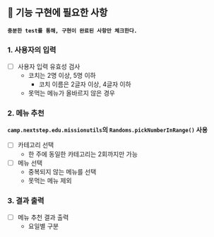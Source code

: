## 🚀 기능 구현에 필요한 사항
**`충분한 test를 통해, 구현이 완료된 사항만 체크한다.`**

### 1. 사용자의 입력
- [ ] 사용자 입력 유효성 검사
  * 코치는 2명 이상, 5명 이하
    * 코치 이름은 2글자 이상, 4글자 이하
  * 못먹는 메뉴가 올바르지 않은 경우
    
### 2. 메뉴 추천
**`camp.nextstep.edu.missionutils`의 `Randoms.pickNumberInRange()` 사용**
- [ ] 카테고리 선택
  * 한 주에 동일한 카테고리는 2회까지만 가능
- [ ] 메뉴 선택
  * 중복되지 않는 메뉴를 선택
  * 못먹는 메뉴 제외
  
### 3. 결과 출력
- [ ] 메뉴 추천 결과 출력
  * 요일별 구분
